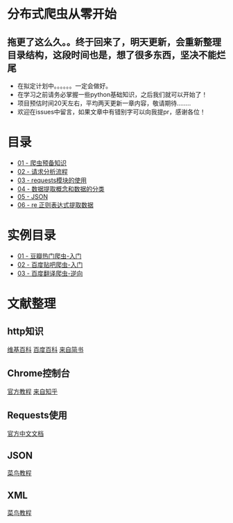 # 分布式爬虫从零开始


## 拖更了这么久。。终于回来了，明天更新，会重新整理目录结构，这段时间也是，想了很多东西，坚决不能烂尾

- 在拟定计划中。。。。。。一定会做好。
- 在学习之前请务必掌握一些python基础知识，之后我们就可以开始了！
- 项目预估时间20天左右，平均两天更新一章内容，敬请期待........
- 欢迎在issues中留言，如果文章中有错别字可以向我提pr，感谢各位！


# 目录

- [01 - 爬虫预备知识](https://github.com/CriseLYJ/Python-crawler-tutorial-starts-from-zero/blob/master/%E7%88%AC%E8%99%AB%E9%A2%84%E5%A4%87%E7%9F%A5%E8%AF%86.md)
- [02 - 请求分析流程](https://github.com/CriseLYJ/Python-crawler-tutorial-starts-from-zero/blob/master/%E8%AF%B7%E6%B1%82%E5%88%86%E6%9E%90.md)
- [03 - requests模块的使用](https://github.com/CriseLYJ/Python-crawler-tutorial-starts-from-zero/blob/master/%E7%BD%91%E7%BB%9C%E8%AF%B7%E6%B1%82%E6%A8%A1%E5%9D%97%E7%9A%84%E4%BD%BF%E7%94%A8.md)
- [04 - 数据提取概念和数据的分类](https://github.com/CriseLYJ/Python-crawler-tutorial-starts-from-zero/blob/master/%E6%95%B0%E6%8D%AE%E6%8F%90%E5%8F%96%E6%A6%82%E5%BF%B5%E5%92%8C%E6%95%B0%E6%8D%AE%E7%9A%84%E5%88%86%E7%B1%BB.md)
- [05 - JSON](https://github.com/CriseLYJ/Python-crawler-tutorial-starts-from-zero/blob/master/JOSN%20%E6%95%B0%E6%8D%AE%E6%8F%90%E5%8F%96.md)
- [06 - re 正则表达式提取数据](https://github.com/CriseLYJ/Python-crawler-tutorial-starts-from-zero/blob/master/06%20-%20%E6%AD%A3%E5%88%99%E8%A1%A8%E8%BE%BE%E5%BC%8F%20%E6%8F%90%E5%8F%96%E6%95%B0%E6%8D%AE.md)


# 实例目录
- [01 - 豆瓣热门爬虫-入门](https://github.com/CriseLYJ/Python-crawler-tutorial-starts-from-zero/blob/master/01-%E8%B1%86%E7%93%A3%E7%94%B5%E5%BD%B1.md)
- [02 - 百度贴吧爬虫-入门](https://github.com/CriseLYJ/Python-crawler-tutorial-starts-from-zero/blob/master/02-%E7%99%BE%E5%BA%A6%E8%B4%B4%E5%90%A7.md)
- [03 - 百度翻译爬虫-逆向](https://github.com/CriseLYJ/Python-crawler-tutorial-starts-from-zero/blob/master/03-%E7%99%BE%E5%BA%A6%E7%BF%BB%E8%AF%91.md)

# 文献整理
## http知识
[维基百科](https://zh.wikipedia.org/wiki/%E8%B6%85%E6%96%87%E6%9C%AC%E4%BC%A0%E8%BE%93%E5%8D%8F%E8%AE%AE)
[百度百科](https://baike.baidu.com/item/http)
[来自简书](https://www.jianshu.com/p/a6d086a3997d)

## Chrome控制台
[官方教程](https://developers.google.com/web/tools/chrome-devtools/console/?hl=zh-cn)
[来自知乎](https://zhuanlan.zhihu.com/p/39340856)

## Requests使用
[官方中文文档](http://docs.python-requests.org/zh_CN/latest/index.html)

## JSON
[菜鸟教程](http://www.runoob.com/json/json-tutorial.html)

## XML
[菜鸟教程](http://www.runoob.com/xml/xml-tutorial.html)